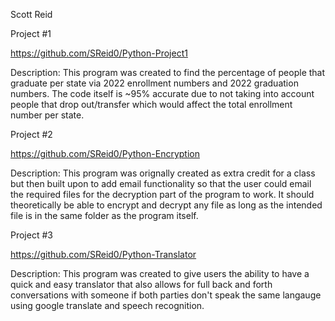 Scott Reid

Project #1

https://github.com/SReid0/Python-Project1

Description: This program was created to find the percentage of people that graduate per state via 2022 enrollment numbers and 2022 graduation numbers. The code itself is ~95% accurate due to not taking into account people that drop out/transfer which would affect the total enrollment number per state.

Project #2

https://github.com/SReid0/Python-Encryption

Description: This program was orignally created as extra credit for a class but then built upon to add email functionality so that the user could email the required files for the decryption part of the program to work. It should theoretically be able to encrypt and decrypt any file as long as the intended file is in the same folder as the program itself.

Project #3

https://github.com/SReid0/Python-Translator

Description: This program was created to give users the ability to have a quick and easy translator that also allows for full back and forth conversations with someone if both parties don't speak the same langauge using google translate and speech recognition. 
